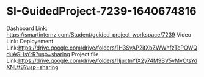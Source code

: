 # SI-GuidedProject-7239-1640674816
Dashboard Link: https://smartinternz.com/Student/guided_project_workspace/7239
Video Link: 
Deployement Link:https://drive.google.com/drive/folders/1H3SvAP2itXbZWWhfzTePOWQduAGHsYrR?usp=sharing
Project file Link:https://drive.google.com/drive/folders/1IjuctnYIX2y74M9BV5vMvOtsYdXNLttB?usp=sharing
